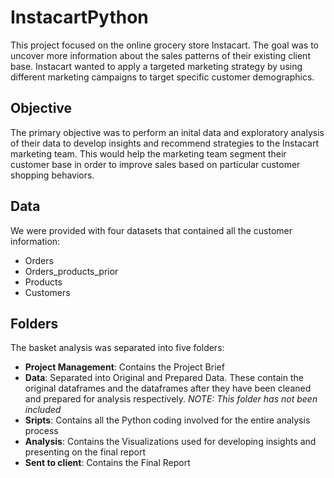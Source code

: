 # InstacartPython 
This project focused on the online grocery store Instacart.  The goal was to uncover more information about the sales patterns of their existing client base.  Instacart wanted to apply a targeted marketing strategy by using different marketing campaigns to target specific customer demographics.  
## Objective
The primary objective was to perform an inital data and exploratory analysis of their data to develop insights and recommend strategies to the 
Instacart marketing team.  This would help the marketing team segment their customer base in order to improve sales based on particular customer shopping behaviors.  
## Data
We were provided with four datasets that contained all the customer information: 

- Orders
- Orders_products_prior
- Products
- Customers

## Folders
The basket analysis was separated into five folders: 
- **Project Management**: Contains the Project Brief
- **Data**: Separated into Original and Prepared Data.  These contain the original dataframes and the dataframes after they have been cleaned and prepared for analysis respectively.  _NOTE: This folder has not been included_
- **Sripts**: Contains all the Python coding involved for the entire analysis process
- **Analysis**: Contains the Visualizations used for developing insights and presenting on the final report
- **Sent to client**: Contains the Final Report
